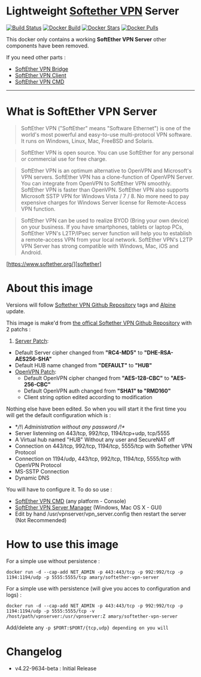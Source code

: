 # Lightweight [Softether VPN][softether] Server
[![Build Status][project-build-image]][project-build-link]
[![Docker Build][docker-build-image]][docker-build-link]
[![Docker Stars][docker-stars-image]][docker-stars-link]
[![Docker Pulls][docker-pulls-image]][docker-pulls-link]

This docker only contains a working **SoftEther VPN Server** other components have been removed.

If you need other parts :
* [SoftEther VPN Bridge][bridge-link]
* [SoftEther VPN Client][client-link]
* [SoftEther VPN CMD][cmd-link]
___

# What is SoftEther VPN Server
> SoftEther VPN ("SoftEther" means "Software Ethernet") is one of the world's most powerful and easy-to-use multi-protocol VPN software. It runs on Windows, Linux, Mac, FreeBSD and Solaris.

> SoftEther VPN is open source. You can use SoftEther for any personal or commercial use for free charge.

>SoftEther VPN is an optimum alternative to OpenVPN and Microsoft's VPN servers. SoftEther VPN has a clone-function of OpenVPN Server. You can integrate from OpenVPN to SoftEther VPN smoothly. SoftEther VPN is faster than OpenVPN. SoftEther VPN also supports Microsoft SSTP VPN for Windows Vista / 7 / 8. No more need to pay expensive charges for Windows Server license for Remote-Access VPN function.

>SoftEther VPN can be used to realize BYOD (Bring your own device) on your business. If you have smartphones, tablets or laptop PCs, SoftEther VPN's L2TP/IPsec server function will help you to establish a remote-access VPN from your local network. SoftEther VPN's L2TP VPN Server has strong compatible with Windows, Mac, iOS and Android.

[https://www.softether.org/][softether]

# About this image
Versions will follow [Softether VPN Github Repository][softether-repository] tags and [Alpine][alpine-link] update.

This image is make'd from [the offical Softether VPN Github Repository][softether-repository] with 2 patchs :
1. [Server Patch][server-patch]:
  * Default Server cipher changed from **"RC4-MD5"** to **"DHE-RSA-AES256-SHA"**
  * Default HUB name changed from **"DEFAULT"** to **"HUB"**
* [OpenVPN Patch][openvpn-patch]:
  * Default OpenVPN cipher changed from **"AES-128-CBC"** to **"AES-256-CBC"**
  * Default OpenVPN auth changed from **"SHA1" to "RMD160"**
  * Client string option edited according to modification

Nothing else have been edited. So when you will start it the first time you will get the default configuration which is :
* **/!\ Administration without any password /!\**
* Server listenning on 443/tcp, 992/tcp, 1194/tcp+udp, tcp/5555
* A Virtual hub named "HUB" Without any user and SecureNAT off
* Connection on 443/tcp, 992/tcp, 1194/tcp, 5555/tcp with Softether VPN Protocol
* Connection on 1194/udp, 443/tcp, 992/tcp, 1194/tcp, 5555/tcp with OpenVPN Protocol
* MS-SSTP Connection
* Dynamic DNS

You will have to configure it. To do so use :
* [SoftEther VPN CMD][cmd-link] (any platform - Console)
* [SoftEther VPN Server Manager][softether-download] (Windows, Mac OS X - GUI)
* Edit by hand /usr/vpnserver/vpn_server.config then restart the server (Not Recommended)

# How to use this image
For a simple use without persistence :
```
docker run -d --cap-add NET_ADMIN -p 443:443/tcp -p 992:992/tcp -p 1194:1194/udp -p 5555:5555/tcp amary/softether-vpn-server
```
For a simple use with persistence (will give you acces to configuration and logs) :
```
docker run -d --cap-add NET_ADMIN -p 443:443/tcp -p 992:992/tcp -p 1194:1194/udp -p 5555:5555/tcp -v /host/path/vpnserver:/usr/vpnserver:Z amary/softether-vpn-server
```
Add/delete any ```-p $PORT:$PORT/{tcp,udp} depending on you will ```

# Changelog
* v4.22-9634-beta : Initial Release

[//]: <> (==== Reference Part ====)

[//]: <> (External Websites)
[softether]: https://www.softether.org/
[softether-download]: http://www.softether-download.com/en.aspx?product=softether
[softether-repository]: https://github.com/SoftEtherVPN/SoftEtherVPN

[bridge-link]: https://hub.docker.com/r/amary/softether-vpn-bridge/
[client-link]: https://hub.docker.com/r/amary/softether-vpn-client/
[cmd-link]: https://hub.docker.com/r/amary/softether-vpn-cmd/

[alpine-link]: https://hub.docker.com/_/alpine/

[//]: <> (Repository Link)
[server-patch]: https://github.com/AntoineMary/docker-softether-vpn-server/blob/master/assets/patchs/00_Server.sh
[openvpn-patch]: https://github.com/AntoineMary/docker-softether-vpn-server/blob/master/assets/patchs/01_OpenVPN.sh

[//]: <> (Badges)
[project-build-image]: https://travis-ci.org/AntoineMary/docker-softether-vpn-server.svg?branch=master
[project-build-link]: https://travis-ci.org/AntoineMary/docker-softether-vpn-server

[docker-build-image]: https://img.shields.io/docker/automated/amary/softether-vpn-server.svg
[docker-build-link]: https://hub.docker.com/r/amary/softether-vpn-server/

[docker-stars-image]: https://img.shields.io/docker/stars/amary/softether-vpn-server.svg
[docker-stars-link]: https://hub.docker.com/r/amary/softether-vpn-server/

[docker-pulls-image]: https://img.shields.io/docker/pulls/amary/softether-vpn-server.svg
[docker-pulls-link]: https://hub.docker.com/r/amary/softether-vpn-server/
